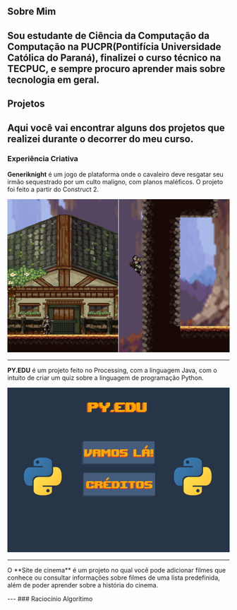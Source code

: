## Sobre Mim
Sou estudante de Ciência da Computação da Computação na PUCPR(Pontifícia Universidade Católica do Paraná), finalizei o curso técnico na TECPUC, e sempre procuro aprender mais sobre tecnologia em geral.
---
## Projetos
Aqui você vai encontrar alguns dos projetos que realizei durante o decorrer do meu curso.
---
### Experiência Criativa
**Generiknight** é um jogo de plataforma onde o cavaleiro deve resgatar seu irmão sequestrado por um culto maligno, com planos maléficos.
   O projeto foi feito a partir do Construct 2.  
<p><img src="./images/generiknight.png"></p>

---

**PY.EDU** é um projeto feito no Processing, com a linguagem Java, com o intuito de criar um quiz sobre a linguagem de programação Python.

<p> <img src="./images/pyedu.png"></p>

---
 
<p>O **Site de cinema** é um projeto no qual você pode adicionar filmes que conhece ou consultar informações sobre filmes de uma lista predefinida, além de poder aprender sobre a história do cinema.</p>
---
### Raciocínio Algorítimo



